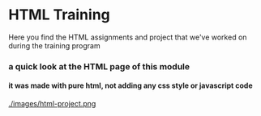 # HTML Training

<p> Here you find the HTML assignments and project that we've worked on during the training program </p>

### a quick look at the HTML page of this module
#### it was made with pure html, not adding any css style or javascript code

[./images/html-project.png](./Project)